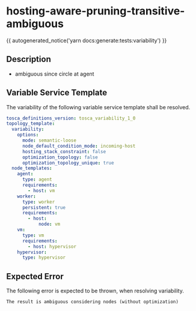 # hosting-aware-pruning-transitive-ambiguous

{{ autogenerated_notice('yarn docs:generate:tests:variability') }}

## Description

- ambiguous since circle at agent


## Variable Service Template

The variability of the following variable service template shall be resolved.

```yaml linenums="1"
tosca_definitions_version: tosca_variability_1_0
topology_template:
  variability:
    options:
      mode: semantic-loose
      node_default_condition_mode: incoming-host
      hosting_stack_constraint: false
      optimization_topology: false
      optimization_topology_unique: true
  node_templates:
    agent:
      type: agent
      requirements:
        - host: vm
    worker:
      type: worker
      persistent: true
      requirements:
        - host:
            node: vm
    vm:
      type: vm
      requirements:
        - host: hypervisor
    hypervisor:
      type: hypervisor
```





## Expected Error

The following error is expected to be thrown, when resolving variability.

```text linenums="1"
The result is ambiguous considering nodes (without optimization)
```
